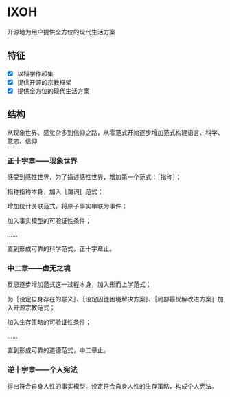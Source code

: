 # IXOH

开源地为用户提供全方位的现代生活方案

## 特征

- [x] 以科学作超集
- [x] 提供开源的宗教框架
- [x] 提供全方位的现代生活方案

## 结构

从现象世界、感觉杂多到信仰之路，从零范式开始逐步增加范式构建语言、科学、意志、信仰

### 正十字章——现象世界

感受到感性世界，为了描述感性世界，增加第一个范式：［指称］；

指称指称本身，加入［谓词］范式；

增加统计关联范式，将原子事实串联为事件；

加入事实模型的可验证性条件；

……

直到形成可靠的科学范式，正十字章止。

### 中二章——虚无之境

反思逐步增加范式这一过程本身，加入形而上学范式；

为［设定自身存在的意义］、［设定囚徒困境解决方案］、［局部最优解改进方案］加入开源宗教范式；

加入生存策略的可验证性条件；

……

直到形成可靠的道德范式，中二章止。

### 逆十字章——个人宪法

得出符合自身人性的事实模型，设定符合自身人性的生存策略，构成个人宪法。

